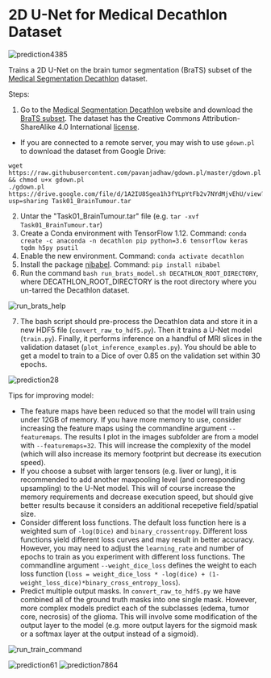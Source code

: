 # 2D U-Net for Medical Decathlon Dataset

![prediction4385](https://github.com/IntelAI/unet/blob/master/single-node/images/pred4385.png)


Trains a 2D U-Net on the brain tumor segmentation (BraTS) subset of the [Medical Segmentation Decathlon](http://medicaldecathlon.com/) dataset.

Steps:
1. Go to the [Medical Segmentation Decathlon](http://medicaldecathlon.com) website and download the [BraTS subset](https://drive.google.com/file/d/1A2IU8Sgea1h3fYLpYtFb2v7NYdMjvEhU/view?usp=sharing). The dataset has the Creative Commons Attribution-ShareAlike 4.0 International [license](https://creativecommons.org/licenses/by-sa/4.0/).
* If you are connected to a remote server, you may wish to use `gdown.pl` to download the dataset from Google Drive:
```
wget https://raw.githubusercontent.com/pavanjadhaw/gdown.pl/master/gdown.pl && chmod u+x gdown.pl
./gdown.pl https://drive.google.com/file/d/1A2IU8Sgea1h3fYLpYtFb2v7NYdMjvEhU/view?usp=sharing Task01_BrainTumour.tar
```
2. Untar the "Task01_BrainTumour.tar" file (e.g. `tar -xvf Task01_BrainTumour.tar`)
3. Create a Conda environment with TensorFlow 1.12. Command: `conda create -c anaconda -n decathlon pip python=3.6 tensorflow keras tqdm h5py psutil`
4. Enable the new environment. Command: `conda activate decathlon`
5. Install the package [nibabel](http://nipy.org/nibabel/). Command: `pip install nibabel`
6. Run the command `bash run_brats_model.sh DECATHLON_ROOT_DIRECTORY`, where DECATHLON_ROOT_DIRECTORY is the root directory where you un-tarred the Decathlon dataset.

![run_brats_help](https://github.com/IntelAI/unet/blob/master/single-node/images/run_brats_usage.png)

7. The bash script should pre-process the Decathlon data and store it in a new HDF5 file (`convert_raw_to_hdf5.py`). Then it trains a U-Net model (`train.py`). Finally, it performs inference on a handful of MRI slices in the validation dataset (`plot_inference_examples.py`).  You should be able to get a model to train to a Dice of over 0.85 on the validation set within 30 epochs.

![prediction28](https://github.com/IntelAI/unet/blob/master/single-node/images/pred28.png)

Tips for improving model:
* The feature maps have been reduced so that the model will train using under 12GB of memory.  If you have more memory to use, consider increasing the feature maps using the commandline argument `--featuremaps`. The results I plot in the images subfolder are from a model with `--featuremaps=32`. This will increase the complexity of the model (which will also increase its memory footprint but decrease its execution speed).
* If you choose a subset with larger tensors (e.g. liver or lung), it is recommended to add another maxpooling level (and corresponding upsampling) to the U-Net model. This will of course increase the memory requirements and decrease execution speed, but should give better results because it considers an additional recepetive field/spatial size.
* Consider different loss functions.  The default loss function here is a weighted sum of `-log(Dice)` and `binary_crossentropy`. Different loss functions yield different loss curves and may result in better accuracy. However, you may need to adjust the `learning_rate` and number of epochs to train as you experiment with different loss functions. The commandline argument `--weight_dice_loss` defines the weight to each loss function (`loss = weight_dice_loss * -log(dice) + (1-weight_loss_dice)*binary_cross_entropy_loss`).
* Predict multiple output masks.  In `convert_raw_to_hdf5.py` we have combined all of the ground truth masks into one single mask. However, more complex models predict each of the subclasses (edema, tumor core, necrosis) of the glioma. This will involve some modification of the output layer to the model (e.g. more output layers for the sigmoid mask or a softmax layer at the output instead of a sigmoid).

![run_train_command](https://github.com/IntelAI/unet/blob/master/single-node/images/train_usage.png)

![prediction61](https://github.com/IntelAI/unet/blob/master/single-node/images/pred61.png)
![prediction7864](https://github.com/IntelAI/unet/blob/master/single-node/images/pred7864.png)
